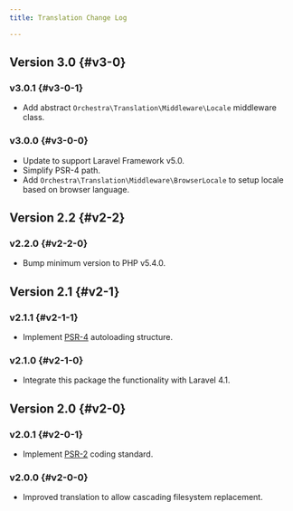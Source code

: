```yaml
---
title: Translation Change Log

---
```


## Version 3.0 {#v3-0}

### v3.0.1 {#v3-0-1}

* Add abstract `Orchestra\Translation\Middleware\Locale` middleware class.

### v3.0.0 {#v3-0-0}

* Update to support Laravel Framework v5.0.
* Simplify PSR-4 path.
* Add `Orchestra\Translation\Middleware\BrowserLocale` to setup locale based on browser language.

## Version 2.2 {#v2-2}

### v2.2.0 {#v2-2-0}

* Bump minimum version to PHP v5.4.0.

## Version 2.1 {#v2-1}

### v2.1.1 {#v2-1-1}

* Implement [PSR-4](https://github.com/php-fig/fig-standards/blob/master/proposed/psr-4-autoloader/psr-4-autoloader.md) autoloading structure.

### v2.1.0 {#v2-1-0}

* Integrate this package the functionality with Laravel 4.1.

## Version 2.0 {#v2-0}

### v2.0.1 {#v2-0-1}

* Implement [PSR-2](https://github.com/php-fig/fig-standards/blob/master/accepted/PSR-2-coding-style-guide.md) coding standard.

### v2.0.0 {#v2-0-0}

* Improved translation to allow cascading filesystem replacement.
